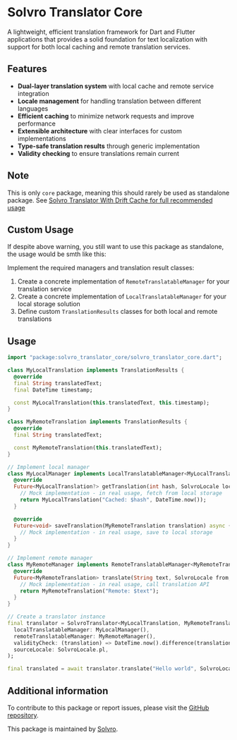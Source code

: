 <!-- 
This README describes the package. If you publish this package to pub.dev,
this README's contents appear on the landing page for your package.

For information about how to write a good package README, see the guide for
[writing package pages](https://dart.dev/tools/pub/writing-package-pages). 

For general information about developing packages, see the Dart guide for
[creating packages](https://dart.dev/guides/libraries/create-packages)
and the Flutter guide for
[developing packages and plugins](https://flutter.dev/to/develop-packages). 
-->

# Solvro Translator Core

A lightweight, efficient translation framework for Dart and Flutter applications that provides a solid foundation for text localization with support for both local caching and remote translation services.

## Features

- **Dual-layer translation system** with local cache and remote service integration
- **Locale management** for handling translation between different languages
- **Efficient caching** to minimize network requests and improve performance
- **Extensible architecture** with clear interfaces for custom implementations
- **Type-safe translation results** through generic implementation
- **Validity checking** to ensure translations remain current

## Note

This is only `core` package, meaning this should rarely be used as standalone package. See [Solvro Translator With Drift Cache for full recommended usage](https://pub.dev/packages/solvro_translator_with_drift_cache)

## Custom Usage

If despite above warning, you still want to use this package as standalone, the usage would be smth like this:

Implement the required managers and translation result classes:

1. Create a concrete implementation of `RemoteTranslatableManager` for your translation service
2. Create a concrete implementation of `LocalTranslatableManager` for your local storage solution
3. Define custom `TranslationResults` classes for both local and remote translations

## Usage

```dart
import "package:solvro_translator_core/solvro_translator_core.dart";

class MyLocalTranslation implements TranslationResults {
  @override
  final String translatedText;
  final DateTime timestamp;

  const MyLocalTranslation(this.translatedText, this.timestamp);
}

class MyRemoteTranslation implements TranslationResults {
  @override
  final String translatedText;

  const MyRemoteTranslation(this.translatedText);
}

// Implement local manager
class MyLocalManager implements LocalTranslatableManager<MyLocalTranslation, MyRemoteTranslation> {
  @override
  Future<MyLocalTranslation?> getTranslation(int hash, SolvroLocale locale) async {
    // Mock implementation - in real usage, fetch from local storage
    return MyLocalTranslation("Cached: $hash", DateTime.now());
  }

  @override
  Future<void> saveTranslation(MyRemoteTranslation translation) async {
    // Mock implementation - in real usage, save to local storage
  }
}

// Implement remote manager
class MyRemoteManager implements RemoteTranslatableManager<MyRemoteTranslation> {
  @override
  Future<MyRemoteTranslation> translate(String text, SolvroLocale from, SolvroLocale to) async {
    // Mock implementation - in real usage, call translation API
    return MyRemoteTranslation("Remote: $text");
  }
}

// Create a translator instance
final translator = SolvroTranslator<MyLocalTranslation, MyRemoteTranslation>.init(
  localTranslatableManager: MyLocalManager(),
  remoteTranslatableManager: MyRemoteManager(),
  validityCheck: (translation) => DateTime.now().difference(translation.timestamp).inDays < 30,
  sourceLocale: SolvroLocale.pl,
);

final translated = await translator.translate("Hello world", SolvroLocale.en);

```

## Additional information

To contribute to this package or report issues, please visit the [GitHub repository](https://github.com/Solvro/lib-mobile-solvro-translator).

This package is maintained by [Solvro](https://github.com/Solvro).
